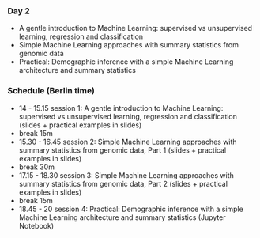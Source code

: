 


### Day 2

- A gentle introduction to Machine Learning: supervised vs unsupervised learning, regression and classification
- Simple Machine Learning approaches with summary statistics from genomic data
- Practical: Demographic inference with a simple Machine Learning architecture and summary statistics




### Schedule (Berlin time)

- 14 - 15.15 session 1: A gentle introduction to Machine Learning: supervised vs unsupervised learning, regression and classification (slides + practical examples in slides)
- break 15m
- 15.30 - 16.45 session 2: Simple Machine Learning approaches with summary statistics from genomic data, Part 1 (slides + practical examples in slides)
- break 30m
- 17.15 - 18.30 session 3: Simple Machine Learning approaches with summary statistics from genomic data, Part 2 (slides + practical examples in slides)
- break 15m
- 18.45 - 20 session 4: Practical: Demographic inference with a simple Machine Learning architecture and summary statistics (Jupyter Notebook)




